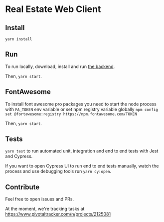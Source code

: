 # Real Estate Web Client

## Install

`yarn install`

## Run

To run locally, download, install and run [the backend](https://github.com/em-casa/backend).

Then, `yarn start`.

## FontAwesome

To install font awesome pro packages you need to start the node process with `FA_TOKEN` env variable or
set npm registry variable globally `npm config set @fortawesome:registry https://npm.fontawesome.com/TOKEN`

Then, `yarn start`.

## Tests

`yarn test` to run automated unit, integration and end to end tests with Jest and Cypress.

If you want to open Cypress UI to run end to end tests manually, watch the process and use debugging tools run `yarn cy:open`.

## Contribute

Feel free to open issues and PRs.

At the moment, we're tracking tasks at https://www.pivotaltracker.com/n/projects/2125081
